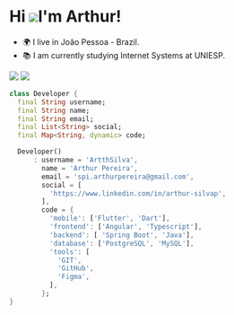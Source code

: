 Hi ![](https://user-images.githubusercontent.com/18350557/176309783-0785949b-9127-417c-8b55-ab5a4333674e.gif)I'm Arthur!
=========================================================================================================================================
* 🌍 I live in João Pessoa - Brazil.
* 📚 I am currently studying Internet Systems at UNIESP.

<div> 

  <a href = "mailto:spi.arthurpereira@gmail.com"><img src="https://img.shields.io/badge/-Gmail-%23333?style=for-the-badge&logo=gmail&logoColor=white" target="_blank"></a>
  <a href="https://www.linkedin.com/in/arthur-silvap" target="_blank"><img src="https://img.shields.io/badge/-LinkedIn-%230077B5?style=for-the-badge&logo=linkedin&logoColor=white" target="_blank"></a> 
 </div>
 



```dart	
class Developer {
  final String username;
  final String name;
  final String email;
  final List<String> social;
  final Map<String, dynamic> code;

  Developer()
      : username = 'ArtthSilva',
        name = 'Arthur Pereira',
        email = 'spi.arthurpereira@gmail.com',
        social = [
          'https://www.linkedin.com/in/arthur-silvap',
        ],
        code = {
          'mobile': ['Flutter', 'Dart'],
          'frontend': ['Angular', 'Typescript'],
          'backend': [ 'Spring Boot', 'Java'],
          'database': ['PostgreSQL', 'MySQL'],
          'tools': [
            'GIT',
            'GitHub',
            'Figma',
          ],
        };
}
```
